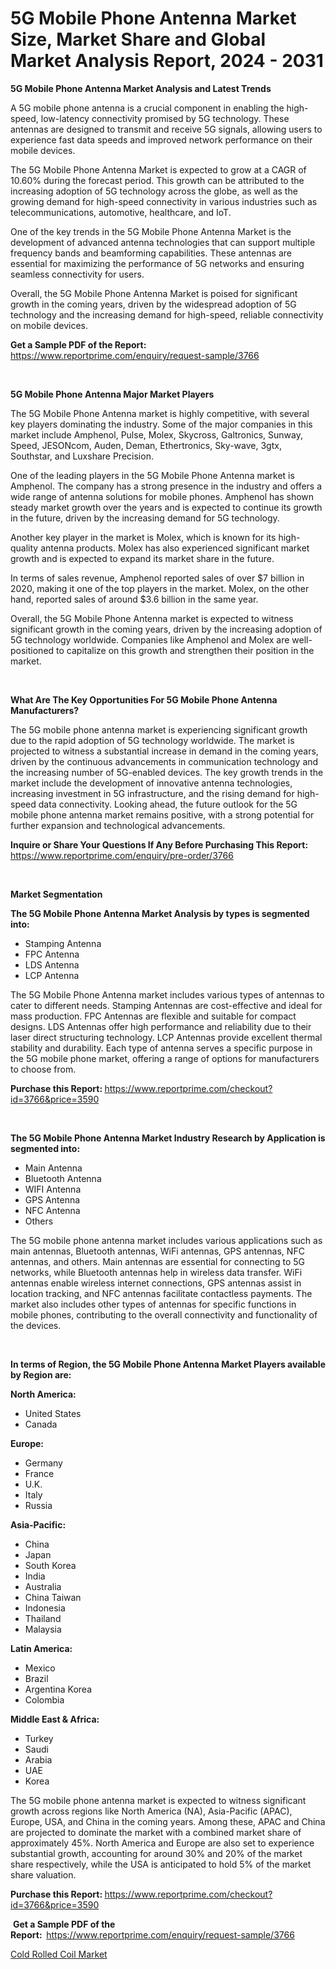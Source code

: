 <p><h1>5G Mobile Phone Antenna Market Size, Market Share and Global Market Analysis Report, 2024 - 2031</h1></p><p><strong>5G Mobile Phone Antenna Market Analysis and Latest Trends</strong></p>
<p><p>A 5G mobile phone antenna is a crucial component in enabling the high-speed, low-latency connectivity promised by 5G technology. These antennas are designed to transmit and receive 5G signals, allowing users to experience fast data speeds and improved network performance on their mobile devices.</p><p>The 5G Mobile Phone Antenna Market is expected to grow at a CAGR of 10.60% during the forecast period. This growth can be attributed to the increasing adoption of 5G technology across the globe, as well as the growing demand for high-speed connectivity in various industries such as telecommunications, automotive, healthcare, and IoT.</p><p>One of the key trends in the 5G Mobile Phone Antenna Market is the development of advanced antenna technologies that can support multiple frequency bands and beamforming capabilities. These antennas are essential for maximizing the performance of 5G networks and ensuring seamless connectivity for users.</p><p>Overall, the 5G Mobile Phone Antenna Market is poised for significant growth in the coming years, driven by the widespread adoption of 5G technology and the increasing demand for high-speed, reliable connectivity on mobile devices.</p></p>
<p><strong>Get a Sample PDF of the Report:&nbsp;</strong> <a href="https://www.reportprime.com/enquiry/request-sample/3766">https://www.reportprime.com/enquiry/request-sample/3766</a></p>
<p>&nbsp;</p>
<p><strong>5G Mobile Phone Antenna Major Market Players</strong></p>
<p><p>The 5G Mobile Phone Antenna market is highly competitive, with several key players dominating the industry. Some of the major companies in this market include Amphenol, Pulse, Molex, Skycross, Galtronics, Sunway, Speed, JESONcom, Auden, Deman, Ethertronics, Sky-wave, 3gtx, Southstar, and Luxshare Precision.</p><p>One of the leading players in the 5G Mobile Phone Antenna market is Amphenol. The company has a strong presence in the industry and offers a wide range of antenna solutions for mobile phones. Amphenol has shown steady market growth over the years and is expected to continue its growth in the future, driven by the increasing demand for 5G technology.</p><p>Another key player in the market is Molex, which is known for its high-quality antenna products. Molex has also experienced significant market growth and is expected to expand its market share in the future.</p><p>In terms of sales revenue, Amphenol reported sales of over $7 billion in 2020, making it one of the top players in the market. Molex, on the other hand, reported sales of around $3.6 billion in the same year.</p><p>Overall, the 5G Mobile Phone Antenna market is expected to witness significant growth in the coming years, driven by the increasing adoption of 5G technology worldwide. Companies like Amphenol and Molex are well-positioned to capitalize on this growth and strengthen their position in the market.</p></p>
<p>&nbsp;</p>
<p><strong>What Are The Key Opportunities For 5G Mobile Phone Antenna Manufacturers?</strong></p>
<p><p>The 5G mobile phone antenna market is experiencing significant growth due to the rapid adoption of 5G technology worldwide. The market is projected to witness a substantial increase in demand in the coming years, driven by the continuous advancements in communication technology and the increasing number of 5G-enabled devices. The key growth trends in the market include the development of innovative antenna technologies, increasing investment in 5G infrastructure, and the rising demand for high-speed data connectivity. Looking ahead, the future outlook for the 5G mobile phone antenna market remains positive, with a strong potential for further expansion and technological advancements.</p></p>
<p><strong>Inquire or Share Your Questions If Any Before Purchasing This Report:</strong> <a href="https://www.reportprime.com/enquiry/pre-order/3766">https://www.reportprime.com/enquiry/pre-order/3766</a></p>
<p>&nbsp;</p>
<p><strong>Market Segmentation</strong></p>
<p><strong>The 5G Mobile Phone Antenna Market Analysis by types is segmented into:</strong></p>
<p><ul><li>Stamping Antenna</li><li>FPC Antenna</li><li>LDS Antenna</li><li>LCP Antenna</li></ul></p>
<p><p>The 5G Mobile Phone Antenna market includes various types of antennas to cater to different needs. Stamping Antennas are cost-effective and ideal for mass production. FPC Antennas are flexible and suitable for compact designs. LDS Antennas offer high performance and reliability due to their laser direct structuring technology. LCP Antennas provide excellent thermal stability and durability. Each type of antenna serves a specific purpose in the 5G mobile phone market, offering a range of options for manufacturers to choose from.</p></p>
<p><strong>Purchase this Report:&nbsp;</strong><a href="https://www.reportprime.com/checkout?id=3766&price=3590">https://www.reportprime.com/checkout?id=3766&price=3590</a></p>
<p>&nbsp;</p>
<p><strong>The 5G Mobile Phone Antenna Market Industry Research by Application is segmented into:</strong></p>
<p><ul><li>Main Antenna</li><li>Bluetooth Antenna</li><li>WIFI Antenna</li><li>GPS Antenna</li><li>NFC Antenna</li><li>Others</li></ul></p>
<p><p>The 5G mobile phone antenna market includes various applications such as main antennas, Bluetooth antennas, WiFi antennas, GPS antennas, NFC antennas, and others. Main antennas are essential for connecting to 5G networks, while Bluetooth antennas help in wireless data transfer. WiFi antennas enable wireless internet connections, GPS antennas assist in location tracking, and NFC antennas facilitate contactless payments. The market also includes other types of antennas for specific functions in mobile phones, contributing to the overall connectivity and functionality of the devices.</p></p>
<p>&nbsp;</p>
<p><strong>In terms of Region, the 5G Mobile Phone Antenna Market Players available by Region are:</strong></p>
<p>
    <p> <strong> North America: </strong>
        <ul>
            <li>United States</li>
            <li>Canada</li>
        </ul>
        </p> 
    <p> <strong> Europe: </strong>
        <ul>
            <li>Germany</li>
            <li>France</li>
            <li>U.K.</li>
            <li>Italy</li>
            <li>Russia</li>
        </ul>
        </p> 
    <p> <strong> Asia-Pacific: </strong>
        <ul>
            <li>China</li>
            <li>Japan</li>
            <li>South Korea</li>
            <li>India</li>
            <li>Australia</li>
            <li>China Taiwan</li>
            <li>Indonesia</li>
            <li>Thailand</li>
            <li>Malaysia</li>
        </ul>
        </p> 
    <p> <strong> Latin America: </strong>
        <ul>
            <li>Mexico</li>
            <li>Brazil</li>
            <li>Argentina Korea</li>
            <li>Colombia</li>
        </ul>
        </p> 
    <p> <strong> Middle East & Africa: </strong>
        <ul>
            <li>Turkey</li>
            <li>Saudi</li>
            <li>Arabia</li>
            <li>UAE</li>
            <li>Korea</li>
        </ul>
    </p>
    </p>
<p><p>The 5G mobile phone antenna market is expected to witness significant growth across regions like North America (NA), Asia-Pacific (APAC), Europe, USA, and China in the coming years. Among these, APAC and China are projected to dominate the market with a combined market share of approximately 45%. North America and Europe are also set to experience substantial growth, accounting for around 30% and 20% of the market share respectively, while the USA is anticipated to hold 5% of the market share valuation.</p></p>
<p><strong>Purchase this Report: </strong><a href="https://www.reportprime.com/checkout?id=3766&price=3590">https://www.reportprime.com/checkout?id=3766&price=3590</a></p>
<p>&nbsp;<strong>Get a Sample PDF of the Report:&nbsp;&nbsp;</strong><a href="https://www.reportprime.com/enquiry/request-sample/3766">https://www.reportprime.com/enquiry/request-sample/3766</a></p>
<p><strong></strong></p>
<p><p><a href="https://carnation-joke-41f.notion.site/Cold-Rolled-Coil-Market-Growth-Market-Trends-COVID-19-Impact-and-Forecasts-for-period-from-2024--f75f095a3cac4144a33ec7124cb6f299">Cold Rolled Coil Market</a></p></p>